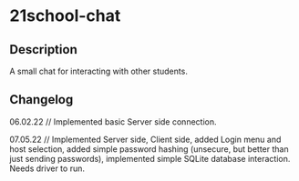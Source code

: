 # 21school-chat

## Description

A small chat for interacting with other students.

## Changelog

06.02.22 // Implemented basic Server side connection.

07.05.22 // Implemented Server side, Client side, added Login menu and host selection,
            added simple password hashing (unsecure, but better than just sending passwords),
            implemented simple SQLite database interaction. Needs driver to run.
